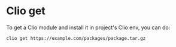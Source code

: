 # Clio get

To get a Clio module and install it in project's Clio env, you can do:

`clio get https://example.com/packages/package.tar.gz`

